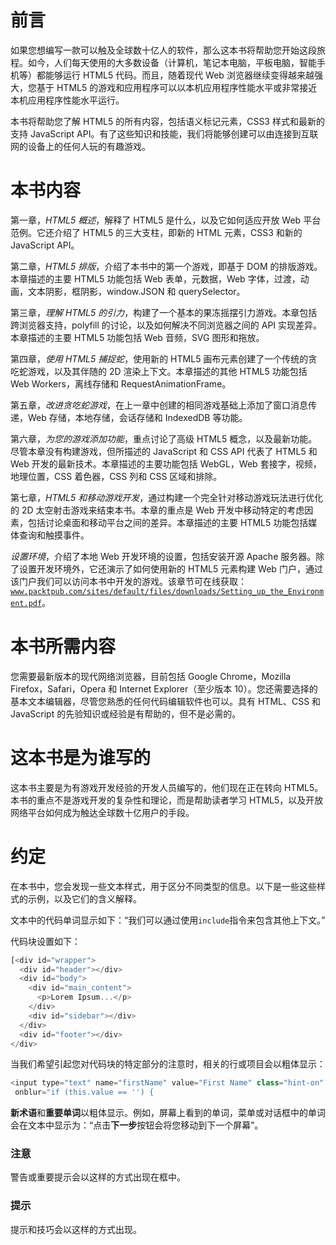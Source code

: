 # 前言

如果您想编写一款可以触及全球数十亿人的软件，那么这本书将帮助您开始这段旅程。如今，人们每天使用的大多数设备（计算机，笔记本电脑，平板电脑，智能手机等）都能够运行 HTML5 代码。而且，随着现代 Web 浏览器继续变得越来越强大，您基于 HTML5 的游戏和应用程序可以以本机应用程序性能水平或非常接近本机应用程序性能水平运行。

本书将帮助您了解 HTML5 的所有内容，包括语义标记元素，CSS3 样式和最新的支持 JavaScript API。有了这些知识和技能，我们将能够创建可以由连接到互联网的设备上的任何人玩的有趣游戏。

# 本书内容

第一章，*HTML5 概述*，解释了 HTML5 是什么，以及它如何适应开放 Web 平台范例。它还介绍了 HTML5 的三大支柱，即新的 HTML 元素，CSS3 和新的 JavaScript API。

第二章，*HTML5 排版*，介绍了本书中的第一个游戏，即基于 DOM 的排版游戏。本章描述的主要 HTML5 功能包括 Web 表单，元数据，Web 字体，过渡，动画，文本阴影，框阴影，window.JSON 和 querySelector。

第三章，*理解 HTML5 的引力*，构建了一个基本的果冻摇摆引力游戏。本章包括跨浏览器支持，polyfill 的讨论，以及如何解决不同浏览器之间的 API 实现差异。本章描述的主要 HTML5 功能包括 Web 音频，SVG 图形和拖放。

第四章，*使用 HTML5 捕捉蛇*，使用新的 HTML5 画布元素创建了一个传统的贪吃蛇游戏，以及其伴随的 2D 渲染上下文。本章描述的其他 HTML5 功能包括 Web Workers，离线存储和 RequestAnimationFrame。

第五章，*改进贪吃蛇游戏*，在上一章中创建的相同游戏基础上添加了窗口消息传递，Web 存储，本地存储，会话存储和 IndexedDB 等功能。

第六章，*为您的游戏添加功能*，重点讨论了高级 HTML5 概念，以及最新功能。尽管本章没有构建游戏，但所描述的 JavaScript 和 CSS API 代表了 HTML5 和 Web 开发的最新技术。本章描述的主要功能包括 WebGL，Web 套接字，视频，地理位置，CSS 着色器，CSS 列和 CSS 区域和排除。

第七章，*HTML5 和移动游戏开发*，通过构建一个完全针对移动游戏玩法进行优化的 2D 太空射击游戏来结束本书。本章的重点是 Web 开发中移动特定的考虑因素，包括讨论桌面和移动平台之间的差异。本章描述的主要 HTML5 功能包括媒体查询和触摸事件。

*设置环境*，介绍了本地 Web 开发环境的设置，包括安装开源 Apache 服务器。除了设置开发环境外，它还演示了如何使用新的 HTML5 元素构建 Web 门户，通过该门户我们可以访问本书中开发的游戏。该章节可在线获取：[`www.packtpub.com/sites/default/files/downloads/Setting_up_the_Environment.pdf`](http://www.packtpub.com/sites/default/files/downloads/Setting_up_the_Environment.pdf)。

# 本书所需内容

您需要最新版本的现代网络浏览器，目前包括 Google Chrome，Mozilla Firefox，Safari，Opera 和 Internet Explorer（至少版本 10）。您还需要选择的基本文本编辑器，尽管您熟悉的任何代码编辑软件也可以。具有 HTML、CSS 和 JavaScript 的先验知识或经验是有帮助的，但不是必需的。

# 这本书是为谁写的

这本书主要是为有游戏开发经验的开发人员编写的，他们现在正在转向 HTML5。本书的重点不是游戏开发的复杂性和理论，而是帮助读者学习 HTML5，以及开放网络平台如何成为触达全球数十亿用户的手段。

# 约定

在本书中，您会发现一些文本样式，用于区分不同类型的信息。以下是一些这些样式的示例，以及它们的含义解释。

文本中的代码单词显示如下：“我们可以通过使用`include`指令来包含其他上下文。”

代码块设置如下：

```js
[<div id="wrapper">
  <div id="header"></div>
  <div id="body">
    <div id="main_content">
      <p>Lorem Ipsum...</p>
    </div>
    <div id="sidebar"></div>
  </div>
  <div id="footer"></div>
</div>
```

当我们希望引起您对代码块的特定部分的注意时，相关的行或项目会以粗体显示：

```js
<input type="text" name="firstName" value="First Name" class="hint-on"
 onblur="if (this.value == '') {

```

**新术语**和**重要单词**以粗体显示。例如，屏幕上看到的单词，菜单或对话框中的单词会在文本中显示为：“点击**下一步**按钮会将您移动到下一个屏幕”。

### 注意

警告或重要提示会以这样的方式出现在框中。

### 提示

提示和技巧会以这样的方式出现。
